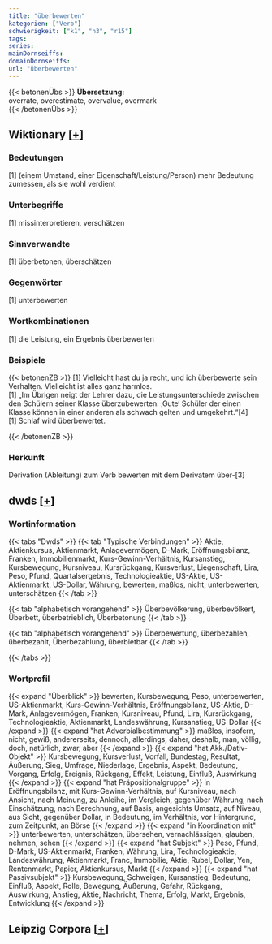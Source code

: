 ```yaml
---
title: "überbewerten"
kategorien: ["Verb"]
schwierigkeit: ["k1", "h3", "r15"]
tags:
series:
mainDornseiffs:
domainDornseiffs:
url: "überbewerten"
---
```


{{< betonenÜbs >}}
**Übersetzung:**  
overrate, overestimate, overvalue, overmark  
{{< /betonenÜbs >}}

## Wiktionary [[+](https://de.wiktionary.org/wiki/überbewerten)]

### Bedeutungen
[1] (einem Umstand, einer Eigenschaft/Leistung/Person) mehr Bedeutung zumessen, als sie wohl verdient  

### Unterbegriffe
[1] missinterpretieren, verschätzen  

### Sinnverwandte
[1] überbetonen, überschätzen  

### Gegenwörter
[1] unterbewerten  

### Wortkombinationen
[1] die Leistung, ein Ergebnis überbewerten  

### Beispiele
{{< betonenZB >}}
[1] Vielleicht hast du ja recht, und ich überbewerte sein Verhalten. Vielleicht ist alles ganz harmlos.  
[1] „Im Übrigen neigt der Lehrer dazu, die Leistungsunterschiede zwischen den Schülern seiner Klasse überzubewerten. ‚Gute‘ Schüler der einen Klasse können in einer anderen als schwach gelten und umgekehrt.“[4]  
[1] Schlaf wird überbewertet.  

{{< /betonenZB >}}
### Herkunft
Derivation (Ableitung) zum Verb bewerten mit dem Derivatem über-[3]  



## dwds [[+](https://www.dwds.de/wb/überbewerten)]

### Wortinformation
{{< tabs "Dwds" >}}
{{< tab "Typische Verbindungen" >}}
Aktie, Aktienkursus, Aktienmarkt, Anlagevermögen, D-Mark, Eröffnungsbilanz, Franken, Immobilienmarkt, Kurs-Gewinn-Verhältnis, Kursanstieg, Kursbewegung, Kursniveau, Kursrückgang, Kursverlust, Liegenschaft, Lira, Peso, Pfund, Quartalsergebnis, Technologieaktie, US-Aktie, US-Aktienmarkt, US-Dollar, Währung, bewerten, maßlos, nicht, unterbewerten, unterschätzen
{{< /tab >}}

{{< tab "alphabetisch vorangehend" >}}
Überbevölkerung, überbevölkert, Überbett, überbetrieblich, Überbetonung
{{< /tab >}}

{{< tab "alphabetisch vorangehend" >}}
Überbewertung, überbezahlen, überbezahlt, Überbezahlung, überbietbar
{{< /tab >}}

{{< /tabs >}}

### Wortprofil
{{< expand "Überblick" >}} bewerten, Kursbewegung, Peso, unterbewerten, US-Aktienmarkt, Kurs-Gewinn-Verhältnis, Eröffnungsbilanz, US-Aktie, D-Mark, Anlagevermögen, Franken, Kursniveau, Pfund, Lira, Kursrückgang, Technologieaktie, Aktienmarkt, Landeswährung, Kursanstieg, US-Dollar {{< /expand >}}
{{< expand "hat Adverbialbestimmung" >}} maßlos, insofern, nicht, gewiß, andererseits, dennoch, allerdings, daher, deshalb, man, völlig, doch, natürlich, zwar, aber {{< /expand >}}
{{< expand "hat Akk./Dativ-Objekt" >}} Kursbewegung, Kursverlust, Vorfall, Bundestag, Resultat, Äußerung, Sieg, Umfrage, Niederlage, Ergebnis, Aspekt, Bedeutung, Vorgang, Erfolg, Ereignis, Rückgang, Effekt, Leistung, Einfluß, Auswirkung {{< /expand >}}
{{< expand "hat Präpositionalgruppe" >}} in Eröffnungsbilanz, mit Kurs-Gewinn-Verhältnis, auf Kursniveau, nach Ansicht, nach Meinung, zu Anleihe, im Vergleich, gegenüber Währung, nach Einschätzung, nach Berechnung, auf Basis, angesichts Umsatz, auf Niveau, aus Sicht, gegenüber Dollar, in Bedeutung, im Verhältnis, vor Hintergrund, zum Zeitpunkt, an Börse {{< /expand >}}
{{< expand "in Koordination mit" >}} unterbewerten, unterschätzen, übersehen, vernachlässigen, glauben, nehmen, sehen {{< /expand >}}
{{< expand "hat Subjekt" >}} Peso, Pfund, D-Mark, US-Aktienmarkt, Franken, Währung, Lira, Technologieaktie, Landeswährung, Aktienmarkt, Franc, Immobilie, Aktie, Rubel, Dollar, Yen, Rentenmarkt, Papier, Aktienkursus, Markt {{< /expand >}}
{{< expand "hat Passivsubjekt" >}} Kursbewegung, Schweigen, Kursanstieg, Bedeutung, Einfluß, Aspekt, Rolle, Bewegung, Äußerung, Gefahr, Rückgang, Auswirkung, Anstieg, Aktie, Nachricht, Thema, Erfolg, Markt, Ergebnis, Entwicklung {{< /expand >}}

## Leipzig Corpora [[+](https://corpora.uni-leipzig.de/en/res?word=überbewerten&corpusId=deu_newscrawl-public_2018)]

